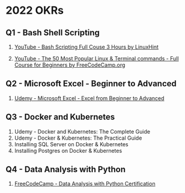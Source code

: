 # 2022 OKRs

## Q1 - Bash Shell Scripting

1. [YouTube - Bash Scripting Full Couse 3 Hours by LinuxHint](https://www.youtube.com/watch?v=e7BufAVwDiM&ab_channel=linuxhint)

2. [YouTube - The 50 Most Popular Linux & Terminal commands - Full Course for Beginners by FreeCodeCamp.org](https://www.youtube.com/watch?v=ZtqBQ68cfJc&ab_channel=freeCodeCamp.org)


## Q2 - Microsoft Excel - Beginner to Advanced
1. [Udemy - Microsoft Excel - Excel from Beginner to Advanced](https://www.udemy.com/course/microsoft-excel-2013-from-beginner-to-advanced-and-beyond/)


## Q3 -  Docker and Kubernetes

1. Udemy - Docker and Kubernetes: The Complete Guide
2. Udemy - Docker & Kubernetes: The Practical Guide
3. Installing SQL Server on Docker & Kubernetes
4. Installing Postgres on Docker & Kubernetes

## Q4 - Data Analysis with Python

1. [FreeCodeCamp - Data Analysis with Python Certification](https://www.freecodecamp.org/learn/data-analysis-with-python/)
